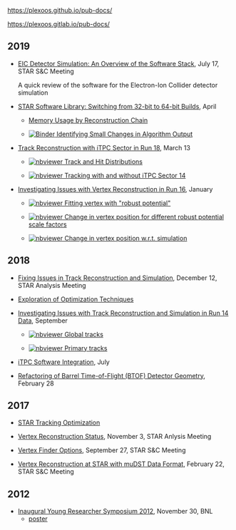 https://plexoos.github.io/pub-docs/

https://plexoos.gitlab.io/pub-docs/


## 2019

- [EIC Detector Simulation: An Overview of the Software Stack](eic-software-stack), July 17, STAR S&C Meeting

  A quick review of the software for the Electron-Ion Collider detector simulation

- [STAR Software Library: Switching from 32-bit to 64-bit Builds](star-32-vs-64-build), April

  - [Memory Usage by Reconstruction Chain](star-32-vs-64-build/memory.html)

  - [![Binder](https://mybinder.org/badge_logo.svg) Identifying Small Changes in Algorithm Output](https://mybinder.org/v2/gh/plexoos/pub-docs/master?filepath=star-32-vs-64-build%2Fstat_dist.ipynb)

- [Track Reconstruction with iTPC Sector in Run 18](star-run18-itpc-tracking-issue), March 13

  - [![nbviewer](https://img.shields.io/badge/render-nbviewer-f37626?logo=jupyter) Track and Hit Distributions](https://nbviewer.ipython.org/github/plexoos/pub-docs/blob/master/star-run18-itpc-tracking-issue/nb_fastoffline_picodst.ipynb)

  - [![nbviewer](https://img.shields.io/badge/render-nbviewer-f37626?logo=jupyter) Tracking with and without iTPC Sector 14](https://nbviewer.ipython.org/github/plexoos/pub-docs/blob/master/star-run18-itpc-tracking-issue/nb_sector_20_vs_14.ipynb)

- [Investigating Issues with Vertex Reconstruction in Run 16](star-run16-hft-vertex-issue), January

  - [![nbviewer](https://img.shields.io/badge/render-nbviewer-f37626?logo=jupyter) Fitting vertex with "robust potential"](https://nbviewer.ipython.org/github/plexoos/pub-docs/blob/master/star-run16-hft-vertex-issue/nb_robust_chi2.ipynb)

  - [![nbviewer](https://img.shields.io/badge/render-nbviewer-f37626?logo=jupyter) Change in vertex position for different robust potential scale factors](https://nbviewer.jupyter.org/github/plexoos/pub-docs/blob/master/star-run16-hft-vertex-issue/nb_vertex_diff.ipynb)

  - [![nbviewer](https://img.shields.io/badge/render-nbviewer-f37626?logo=jupyter) Change in vertex position w.r.t. simulation](https://nbviewer.jupyter.org/github/plexoos/pub-docs/blob/master/star-run16-hft-vertex-issue/nb_reco_vs_mc.ipynb)


## 2018

- [Fixing Issues in Track Reconstruction and Simulation](star-ana-jetcorr-issue), December 12, STAR Analysis Meeting

- [Exploration of Optimization Techniques](fitna-robust-fitter)

- [Investigating Issues with Track Reconstruction and Simulation in Run 14 Data](star-run14-jetcorr-issue), September

  - [![nbviewer](https://img.shields.io/badge/render-nbviewer-f37626?logo=jupyter) Global tracks](http://nbviewer.jupyter.org/github/plexoos/pub-docs/blob/master/star-run14-jetcorr-issue/notebook_global_tracks.ipynb)

  - [![nbviewer](https://img.shields.io/badge/render-nbviewer-f37626?logo=jupyter) Primary tracks](http://nbviewer.jupyter.org/github/plexoos/pub-docs/blob/master/star-run14-jetcorr-issue/notebook_primary_tracks.ipynb)

- [iTPC Software Integration](star-itpc-software), July

- [Refactoring of Barrel Time-of-Flight (BTOF) Detector Geometry](star-tof-geo), February 28


## 2017

- [STAR Tracking Optimization](star-tracking-optimization)

- [Vertex Reconstruction Status](star-ana-vertex-reco-2017-11-03), November 3, STAR Anlysis Meeting

- [Vertex Finder Options](star-vertex-options), September 27, STAR S&C Meeting

- [Vertex Reconstruction at STAR with muDST Data Format](star-vertex-reco-mudst), February 22, STAR S&C Meeting


## 2012

- [Inaugural Young Researcher Symposium 2012](yrs-2012-11-30-poster), November 30, BNL
  - [poster](yrs-2012-11-30-poster/poster.pdf)
